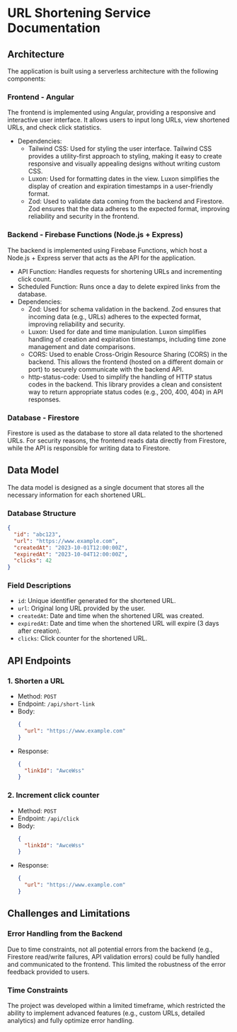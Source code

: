 # URL Shortening Service Documentation

## Architecture
The application is built using a serverless architecture with the following components:

### Frontend - Angular
The frontend is implemented using Angular, providing a responsive and interactive user interface. It allows users to 
input long URLs, view shortened URLs, and check click statistics.
- Dependencies:
  - Tailwind CSS: Used for styling the user interface. Tailwind CSS provides a utility-first approach to styling, 
  making it easy to create responsive and visually appealing designs without writing custom CSS.
  - Luxon: Used for formatting dates in the view. Luxon simplifies the display of creation and expiration timestamps in 
  a user-friendly format.
  - Zod: Used to validate data coming from the backend and Firestore. Zod ensures that the data adheres to the expected 
  format, improving reliability and security in the frontend.

### Backend - Firebase Functions (Node.js + Express)
The backend is implemented using Firebase Functions, which host a Node.js + Express server that acts as the API for the 
application.
- API Function: Handles requests for shortening URLs and incrementing click count.
- Scheduled Function: Runs once a day to delete expired links from the database.
- Dependencies:
  - Zod: Used for schema validation in the backend. Zod ensures that incoming data (e.g., URLs) adheres to the 
  expected format, improving reliability and security.
  - Luxon: Used for date and time manipulation. Luxon simplifies handling of creation and expiration timestamps, 
  including time zone management and date comparisons.
  - CORS: Used to enable Cross-Origin Resource Sharing (CORS) in the backend. This allows the frontend 
  (hosted on a different domain or port) to securely communicate with the backend API.
  - http-status-code: Used to simplify the handling of HTTP status codes in the backend. This library provides a clean 
  and consistent way to return appropriate status codes (e.g., 200, 400, 404) in API responses.

### Database - Firestore
Firestore is used as the database to store all data related to the shortened URLs. For security reasons, the frontend 
reads data directly from Firestore, while the API is responsible for writing data to Firestore.

## Data Model
The data model is designed as a single document that stores all the necessary information for each shortened URL. 
### Database Structure
```json
{
  "id": "abc123",
  "url": "https://www.example.com",
  "createdAt": "2023-10-01T12:00:00Z",
  "expiredAt": "2023-10-04T12:00:00Z",
  "clicks": 42
}
```
### Field Descriptions
- `id`: Unique identifier generated for the shortened URL.
- `url`: Original long URL provided by the user.
- `createdAt`: Date and time when the shortened URL was created.
- `expiredAt`: Date and time when the shortened URL will expire (3 days after creation).
- `clicks`: Click counter for the shortened URL.

## API Endpoints
### 1. Shorten a URL
  - Method: `POST`
  - Endpoint: `/api/short-link`
  - Body:
    ```json
    {
      "url": "https://www.example.com"
    }
    ```
  - Response:
    ```json
    {
      "linkId": "AwceWss"
    }
    ```
### 2. Increment click counter
  - Method: `POST`
  - Endpoint: `/api/click`
  - Body:
    ```json
    {
      "linkId": "AwceWss"
    }
    ```
  - Response:
    ```json
    {
      "url": "https://www.example.com"
    }

    ```

## Challenges and Limitations
### Error Handling from the Backend
Due to time constraints, not all potential errors from the backend (e.g., Firestore read/write failures, API 
validation errors) could be fully handled and communicated to the frontend. This limited the robustness of the error 
feedback provided to users.
### Time Constraints
The project was developed within a limited timeframe, which restricted the ability to implement advanced features 
(e.g., custom URLs, detailed analytics) and fully optimize error handling.
